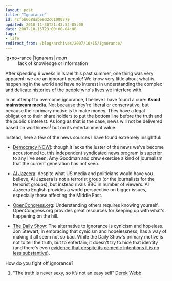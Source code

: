 ```yaml
---
layout: post
title: "Ignorance"
id: 4cf5b668dabe9d2c61000279
updated: 2010-11-30T21:43:52-05:00
date: 2007-10-15T23:00:00-04:00
tags:
- life
redirect_from: /blog/archives/2007/10/15/ignorance/
---
```


<dl>
<dt>
ig•no•rance |ˈignərəns| <em>noun</em>

</dt>
<dd>
lack of knowledge or information

</dd>
</dl>
After spending 6 weeks in Israel this past summer, one thing was very apparent: we are an ignorant people! We know very little about what is happening in the world and have no interest in understanding the complex and delicate histories of the people who's lives we interfere with.

In an attempt to overcome ignorance, I believe I have found a cure: **Avoid mainstream media**. Not because they're liberal or conservative, but because their primary motive is to make money. They have a legal obligation to their share holders to put the bottom line before the truth and the public's interest. As long as that is the case, news will not be delivered based on worthiness<sup>[1](#truth)</sup> but on its entertainment value.

Instead, here a few of the news sources I have found extremely insightful:

-   [Democracy NOW!](http://democracynow.org): though it lacks the luster of the news we've become accustomed to, this independent syndicated news program is superior to any I've seen. Amy Goodman and crew exercise a kind of journalism that the current generation has not seen.

<!-- -->

-   [Al Jazeera](http://english.aljazeera.net/): despite what US media and politicians would have you believe, Al Jazeera is not a terrorist group (or the journalists for the terrorist groups), but instead rivals BBC in number of viewers. Al Jazeera English provides a world perspective on bigger issues, especially those affecting the Middle East.

<!-- -->

-   [OpenCongress.org](http://www.opencongress.org/): Understanding others requires knowing yourself. OpenCongress.org provides great resources for keeping up with what's happening on the hill.

<!-- -->

-   [The Daily Show](http://www.comedycentral.com/shows/the_daily_show/index.jhtml): The alternative to ignorance is cynicism and hopeless. Jon Stewart, in embracing that cynicism and hopelessness, has a way of making it all seem not so bad. While the Daily Show's primary motive is not to tell the truth, but to entertain, it doesn't try to hide that identity (and there's even [evidence that despite its comedic intentions it is no less substantive](http://newsinfo.iu.edu/news/page/normal/4159.html)).

How do you fight off ignorance?

<ol class="footnotes">
<li id="truth">
"The truth is never sexy, so it’s not an easy sell" <a href="http://derekwebb.musiccitynetworks.com/index.htm?id=7013&inc=7&album_id=735#6101">Derek Webb</a>

</li>
</ol>
